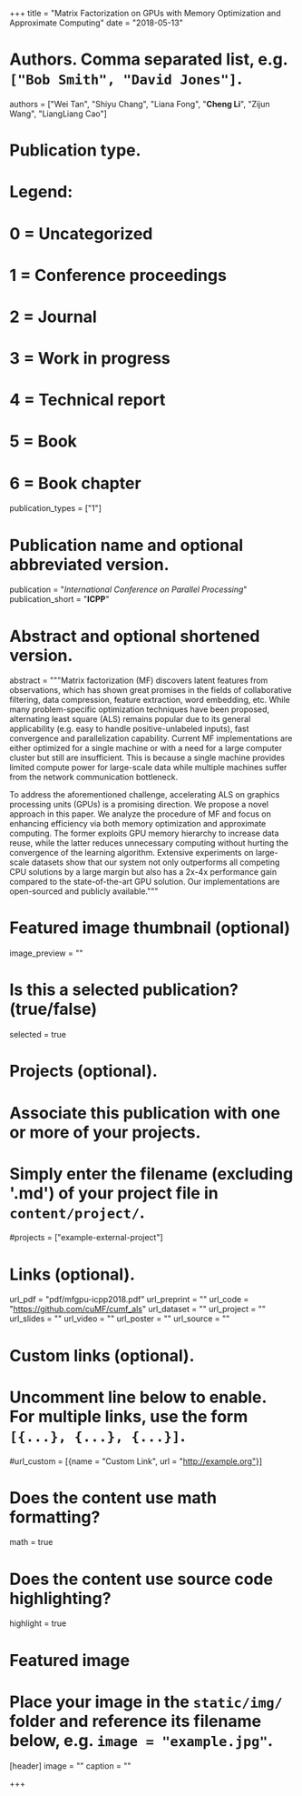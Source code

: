 +++
title = "Matrix Factorization on GPUs with Memory Optimization and Approximate Computing"
date = "2018-05-13"
# Authors. Comma separated list, e.g. `["Bob Smith", "David Jones"]`.
authors = ["Wei Tan", "Shiyu Chang", "Liana Fong", "**Cheng Li**", "Zijun Wang", "LiangLiang Cao"]

# Publication type.
# Legend:
# 0 = Uncategorized
# 1 = Conference proceedings
# 2 = Journal
# 3 = Work in progress
# 4 = Technical report
# 5 = Book
# 6 = Book chapter
publication_types = ["1"]

# Publication name and optional abbreviated version.
publication = "*International Conference on Parallel Processing*"
publication_short = "**ICPP**"

# Abstract and optional shortened version.
abstract = """Matrix factorization (MF) discovers latent features from observations, which has shown great promises in the fields of collaborative filtering, data compression, feature extraction, word embedding, etc. While many problem-specific optimization techniques have been proposed, alternating least square (ALS) remains popular due to its general applicability (e.g. easy to handle positive-unlabeled inputs), fast convergence and parallelization capability. Current MF implementations are either optimized for a single machine or with a need for a large computer cluster but still are insufficient. This is because a single machine provides limited compute power for large-scale data while multiple machines suffer from the network communication bottleneck.

To address the aforementioned challenge, accelerating ALS on graphics processing units (GPUs) is a promising direction. We propose a novel approach in this paper. We analyze the procedure of MF and focus on enhancing efficiency via both memory optimization and approximate computing. The former exploits GPU memory hierarchy to increase data reuse, while the latter reduces unnecessary computing without hurting the convergence of the learning algorithm. Extensive experiments on large-scale datasets show that our system not only outperforms all competing CPU solutions by a large margin but also has a 2x-4x performance gain compared to the state-of-the-art GPU solution. Our implementations are open-sourced and publicly available."""

# Featured image thumbnail (optional)
image_preview = ""

# Is this a selected publication? (true/false)
selected = true

# Projects (optional).
#   Associate this publication with one or more of your projects.
#   Simply enter the filename (excluding '.md') of your project file in `content/project/`.
#projects = ["example-external-project"]

# Links (optional).
url_pdf = "pdf/mfgpu-icpp2018.pdf"
url_preprint = ""
url_code = "https://github.com/cuMF/cumf_als"
url_dataset = ""
url_project = ""
url_slides = ""
url_video = ""
url_poster = ""
url_source = ""

# Custom links (optional).
#   Uncomment line below to enable. For multiple links, use the form `[{...}, {...}, {...}]`.
#url_custom = [{name = "Custom Link", url = "http://example.org"}]

# Does the content use math formatting?
math = true

# Does the content use source code highlighting?
highlight = true

# Featured image
# Place your image in the `static/img/` folder and reference its filename below, e.g. `image = "example.jpg"`.
[header]
image = ""
caption = ""

+++
